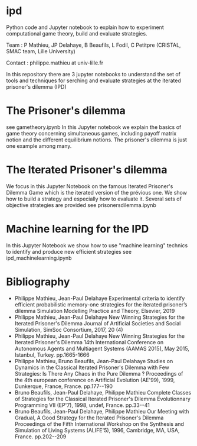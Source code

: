 # ipd

Python code and Jupyter notebook to explain how to experiment computational game theory, build and evaluate strategies.

Team : P Mathieu, JP Delahaye, B Beaufils, L Fodil, C Petitpre  (CRISTAL, SMAC team, Lille University)

Contact : philippe.mathieu at univ-lille.fr

In this repository there are 3 jupyter notebooks to understand the set of tools and techniques for serching and evaluate strategies at the iterated prisoner's dilemma (IPD)
# The Prisoner's dilemma
see gametheory.ipynb
In this Jupyter notebook we explain the basics of game theory concerning simultaneous games, including payoff matrix notion and the different equilibrium notions. The prisoner's dilemma is just one example among many.
# The Iterated Prisoner's dilemma
We focus in this Jupyter Notebook on the famous Iterated Prisoner's Dilemma Game which is the iterated version of the prévious one. We show how to build a strategy and especially how to evaluate it. Several sets of objective strategies are provided
see prisonersdilemma.ipynb
# Machine learning for the IPD
In this Jupyter Notebook we show how to use "machine learning" technics to identify and produce new efficient strategies
see ipd_machinelearning.ipynb
# Bibliography
- Philippe Mathieu, Jean-Paul Delahaye Experimental criteria to identify efficient probabilistic memory-one strategies for the iterated prisoner’s dilemma
Simulation Modelling Practice and Theory, Elsevier, 2019
- Philippe Mathieu, Jean-Paul Delahaye New Winning Strategies for the Iterated Prisoner's Dilemma
Journal of Artificial Societies and Social Simulation, SimSoc Consortium, 2017, 20 (4)
- Philippe Mathieu, Jean-Paul Delahaye New Winning Strategies for the Iterated Prisoner's Dilemma
14th International Conference on Autonomous Agents and Multiagent Systems (AAMAS 2015), May 2015, Istanbul, Turkey. pp.1665-1666
- Philippe Mathieu, Bruno Beaufils, Jean-Paul Delahaye Studies on Dynamics in the Classical Iterated Prisoner's Dilemma with Few Strategies: Is There Any Chaos in the Pure Dilemma ?
Proceedings of the 4th european conference on Artificial Evolution (AE'99), 1999, Dunkerque, France, France. pp.177--190
- Bruno Beaufils, Jean-Paul Delahaye, Philippe Mathieu Complete Classes of Strategies for the Classical Iterated Prisoner's Dilemma
Evolutionnary Programming VII (EP'7), 1998, undef, France. pp.33--41
- Bruno Beaufils, Jean-Paul Delahaye, Philippe Mathieu Our Meeting with Gradual, A Good Strategy for the Iterated Prisoner's Dilemma
Proceedings of the Fifth International Workshop on the Synthesis and Simulation of Living Systems (ALIFE'5), 1996, Cambridge, MA, USA, France. pp.202--209


